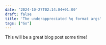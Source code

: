 ```yaml
---
date: '2024-10-27T02:14:04+01:00'
draft: false
title: 'The underappreciated %q format args'
tags: ["Go"]
---
```


This will be a great blog post some time!
